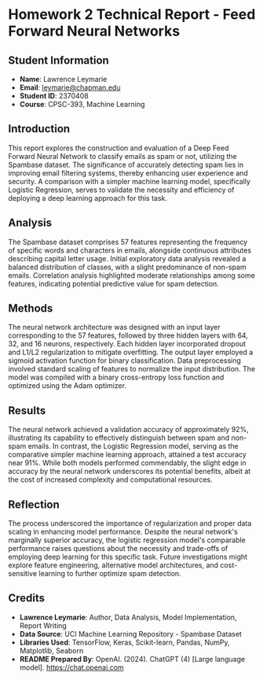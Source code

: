 # Homework 2 Technical Report - Feed Forward Neural Networks

## Student Information

- **Name**: Lawrence Leymarie
- **Email**: [leymarie@chapman.edu](mailto:leymarie@chapman.edu)
- **Student ID**: 2370408
- **Course**: CPSC-393, Machine Learning

## Introduction

This report explores the construction and evaluation of a Deep Feed Forward Neural Network to classify emails as spam or not, utilizing the Spambase dataset. The significance of accurately detecting spam lies in improving email filtering systems, thereby enhancing user experience and security. A comparison with a simpler machine learning model, specifically Logistic Regression, serves to validate the necessity and efficiency of deploying a deep learning approach for this task.

## Analysis

The Spambase dataset comprises 57 features representing the frequency of specific words and characters in emails, alongside continuous attributes describing capital letter usage. Initial exploratory data analysis revealed a balanced distribution of classes, with a slight predominance of non-spam emails. Correlation analysis highlighted moderate relationships among some features, indicating potential predictive value for spam detection.

## Methods

The neural network architecture was designed with an input layer corresponding to the 57 features, followed by three hidden layers with 64, 32, and 16 neurons, respectively. Each hidden layer incorporated dropout and L1/L2 regularization to mitigate overfitting. The output layer employed a sigmoid activation function for binary classification. Data preprocessing involved standard scaling of features to normalize the input distribution. The model was compiled with a binary cross-entropy loss function and optimized using the Adam optimizer.

## Results

The neural network achieved a validation accuracy of approximately 92%, illustrating its capability to effectively distinguish between spam and non-spam emails. In contrast, the Logistic Regression model, serving as the comparative simpler machine learning approach, attained a test accuracy near 91%. While both models performed commendably, the slight edge in accuracy by the neural network underscores its potential benefits, albeit at the cost of increased complexity and computational resources.

## Reflection

The process underscored the importance of regularization and proper data scaling in enhancing model performance. Despite the neural network's marginally superior accuracy, the logistic regression model's comparable performance raises questions about the necessity and trade-offs of employing deep learning for this specific task. Future investigations might explore feature engineering, alternative model architectures, and cost-sensitive learning to further optimize spam detection.

## Credits

- **Lawrence Leymarie**: Author, Data Analysis, Model Implementation, Report Writing
- **Data Source**: UCI Machine Learning Repository - Spambase Dataset
- **Libraries Used**: TensorFlow, Keras, Scikit-learn, Pandas, NumPy, Matplotlib, Seaborn
- **README Prepared By**: OpenAI. (2024). ChatGPT (4) [Large language model]. https://chat.openai.com

